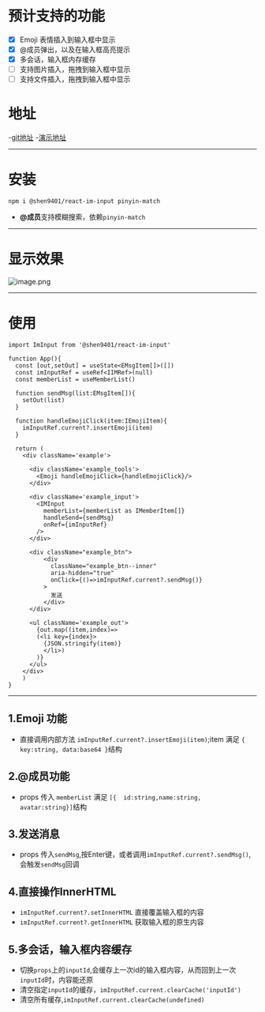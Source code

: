 # 预计支持的功能

- [x] Emoji 表情插入到输入框中显示
- [x] @成员弹出，以及在输入框高亮提示
- [x] 多会话，输入框内存缓存
- [ ] 支持图片插入，拖拽到输入框中显示
- [ ] 支持文件插入，拖拽到输入框中显示

# 地址

-[git地址](https://github.com/shenqil/react-im-input)
-[演示地址](https://shenqil.github.io/react-im-input/)

***

# 安装

```
npm i @shen9401/react-im-input pinyin-match 
```

- **@成员**支持模糊搜索，依赖`pinyin-match`

***

# 显示效果

![image.png](https://upload-images.jianshu.io/upload_images/25820166-54b45281248e9765.png?imageMogr2/auto-orient/strip%7CimageView2/2/w/1240)
***

# 使用

```
import ImInput from '@shen9401/react-im-input'

function App(){
  const [out,setOut] = useState<EMsgItem[]>([])
  const imInputRef = useRef<IIMRef>(null)
  const memberList = useMemberList()

  function sendMsg(list:EMsgItem[]){
    setOut(list)
  }

  function handleEmojiClick(item:IEmojiItem){
    imInputRef.current?.insertEmoji(item)
  }

  return (
    <div className='example'>

      <div className='example_tools'>
        <Emoji handleEmojiClick={handleEmojiClick}/>
      </div>

      <div className='example_input'>
        <IMInput 
          memberList={memberList as IMemberItem[]} 
          handleSend={sendMsg}  
          onRef={imInputRef}
        />
      </div>

      <div className="example_btn">
          <div
            className="example_btn--inner"
            aria-hidden="true"
            onClick={()=>imInputRef.current?.sendMsg()}
          >
            发送
          </div>
      </div>

      <ul className='example_out'>
        {out.map((item,index)=>
        (<li key={index}>
          {JSON.stringify(item)}
          </li>)
        )}
      </ul>
    </div>
    )
}

```

***

## 1.Emoji 功能

- 直接调用内部方法 `imInputRef.current?.insertEmoji(item)`;item 满足 `{ key:string, data:base64 }`结构

## 2.@成员功能

- props 传入 `memberList` 满足 `[{  id:string,name:string, avatar:string}]`结构

## 3.发送消息

- props 传入`sendMsg`,按Enter键，或者调用`imInputRef.current?.sendMsg()`,会触发`sendMsg`回调

## 4.直接操作InnerHTML

- `imInputRef.current?.setInnerHTML` 直接覆盖输入框的内容
- `imInputRef.current?.getInnerHTML` 获取输入框的原生内容

## 5.多会话，输入框内容缓存

- 切换`props`上的`inputId`,会缓存上一次id的输入框内容，从而回到上一次`inputId`时，内容能还原
- 清空指定`inputId`的缓存，`imInputRef.current.clearCache('inputId')`
- 清空所有缓存,`imInputRef.current.clearCache(undefined)`
